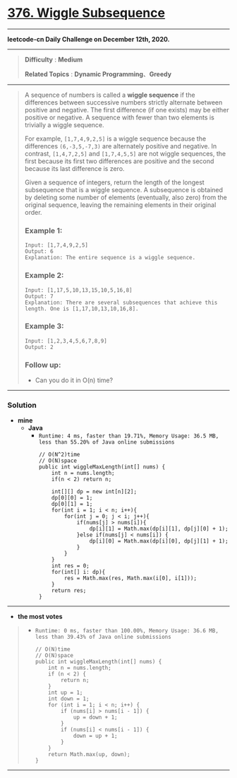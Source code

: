 # [376. Wiggle Subsequence](https://leetcode.com/problems/wiggle-subsequence/)

---

**leetcode-cn Daily Challenge on December 12th, 2020.**

---

> **Difficulty** : **Medium**
>
> **Related Topics** : **Dynamic Programming**、**Greedy**
---

> A sequence of numbers is called a **wiggle sequence** if the differences between successive numbers strictly alternate between positive and negative.
> The first difference (if one exists) may be either positive or negative. A sequence with fewer than two elements is trivially a wiggle sequence.
>
> For example, `[1,7,4,9,2,5]` is a wiggle sequence because the differences `(6,-3,5,-7,3)` are alternately positive and negative.
> In contrast, `[1,4,7,2,5]` and `[1,7,4,5,5]` are not wiggle sequences, the first because its first two differences are positive and the second because its last difference is zero.
>
> Given a sequence of integers, return the length of the longest subsequence that is a wiggle sequence. A subsequence is obtained by deleting some number of elements (eventually, also zero) from the original sequence, leaving the remaining elements in their original order.
>
> ### Example 1:
> ```
> Input: [1,7,4,9,2,5]
> Output: 6
> Explanation: The entire sequence is a wiggle sequence.
> ```
>
> ### Example 2:
> ```
> Input: [1,17,5,10,13,15,10,5,16,8]
> Output: 7
> Explanation: There are several subsequences that achieve this length. One is [1,17,10,13,10,16,8].
> ```
>
> ### Example 3:
> ```
> Input: [1,2,3,4,5,6,7,8,9]
> Output: 2
> ```
>
> ### Follow up:
> * Can you do it in O(n) time?

---


### Solution
* **mine**
  * **Java**
    * `Runtime: 4 ms, faster than 19.71%, Memory Usage: 36.5 MB, less than 55.20% of Java online submissions`
      ```
      // O(N^2)time
      // O(N)space
      public int wiggleMaxLength(int[] nums) {
          int n = nums.length;
          if(n < 2) return n;

          int[][] dp = new int[n][2];
          dp[0][0] = 1;
          dp[0][1] = 1;
          for(int i = 1; i < n; i++){
              for(int j = 0; j < i; j++){
                  if(nums[j] > nums[i]){
                      dp[i][1] = Math.max(dp[i][1], dp[j][0] + 1);
                  }else if(nums[j] < nums[i]) {
                      dp[i][0] = Math.max(dp[i][0], dp[j][1] + 1);
                  }
              }
          }
          int res = 0;
          for(int[] i: dp){
              res = Math.max(res, Math.max(i[0], i[1]));
          }
          return res;
      }
      ```

---


* **the most votes**
>  * `Runtime: 0 ms, faster than 100.00%, Memory Usage: 36.6 MB, less than 39.43% of Java online submissions`
>    ```
>    // O(N)time
>    // O(N)space
>    public int wiggleMaxLength(int[] nums) {
>        int n = nums.length;
>        if (n < 2) {
>            return n;
>        }
>        int up = 1;
>        int down = 1;
>        for (int i = 1; i < n; i++) {
>            if (nums[i] > nums[i - 1]) {
>                up = down + 1;
>            }
>            if (nums[i] < nums[i - 1]) {
>                down = up + 1;
>            }
>        }
>        return Math.max(up, down);
>    }
>    ```

---


